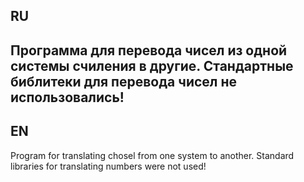 RU
-----------------------------------------------------------------------------------------------
Программа для перевода чисел из одной системы счиления в другие.
Стандартные библитеки для перевода чисел не использовались!
-----------------------------------------------------------------------------------------------
EN
-----------------------------------------------------------------------------------------------
Program for translating chosel from one system to another.
Standard libraries for translating numbers were not used!
